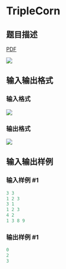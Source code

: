 # TripleCorn

## 题目描述

[problemUrl]: https://uva.onlinejudge.org/index.php?option=com_onlinejudge&Itemid=8&category=862&page=show_problem&problem=4780

[PDF](https://uva.onlinejudge.org/external/129/p12915.pdf)

![](https://cdn.luogu.com.cn/upload/vjudge_pic/UVA12915/a2c85147a313e7cfd8ed876755f1fd328a121ab4.png)

## 输入输出格式

### 输入格式

![](https://cdn.luogu.com.cn/upload/vjudge_pic/UVA12915/28008f350547d4755659f8b18f47c7c56fa1a352.png)

### 输出格式

![](https://cdn.luogu.com.cn/upload/vjudge_pic/UVA12915/c00a72f7866ef024cfe99baa816883885f987a39.png)

## 输入输出样例

### 输入样例 #1

```cpp
3 3
1 2 3
3 1
1 2 3
4 2
1 3 8 9
```


### 输出样例 #1

```cpp
0
2
3
```


